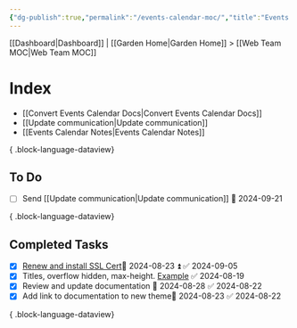 ```yaml
---
{"dg-publish":true,"permalink":"/events-calendar-moc/","title":"Events Calendar","hide":true,"tags":["work"],"noteIcon":"","created":"2024-07-12T10:25:43.808-07:00","updated":"2024-09-19T08:56:42.888-07:00"}
---
```


[[Dashboard\|Dashboard]] | [[Garden Home\|Garden Home]] > [[Web Team MOC\|Web Team MOC]]

# Index
- [[Convert Events Calendar Docs\|Convert Events Calendar Docs]]
- [[Update communication\|Update communication]]
- [[Events Calendar Notes\|Events Calendar Notes]]

{ .block-language-dataview}

## To Do
- [ ] Send [[Update communication\|Update communication]] 📅 2024-09-21

{ .block-language-dataview}
## Completed Tasks
- [x] [Renew and install SSL Cert](https://trello.com/c/eSdQuVHO)📅 2024-08-23 ⏫ ✅ 2024-09-05
- [x] Titles, overflow hidden, max-height. [Example](https://calendar.ucsc.edu/event/materials-and-devices-for-brain-inspired-computing-a-future-of-semiconductor-workshop) ✅ 2024-08-19
- [x] Review and update documentation 📅 2024-08-28 ✅ 2024-08-22
- [x] Add link to documentation to new theme📅 2024-08-23 ✅ 2024-08-22

{ .block-language-dataview}
